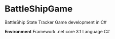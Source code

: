 # BattleShipGame
BattleShip State Tracker Game development in C#

**Environment**
Framework .net core 3.1
Language C#

